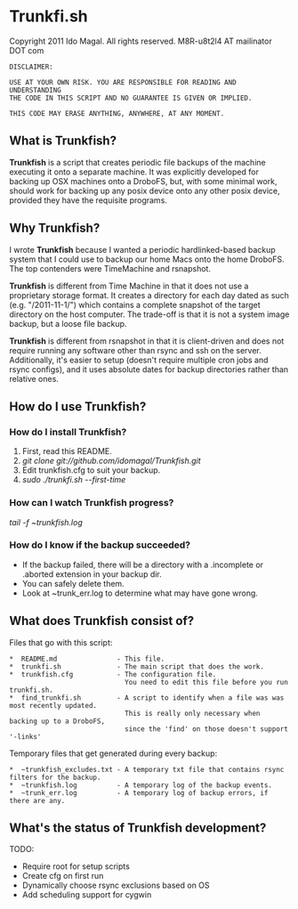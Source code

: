 # Trunkfi.sh

Copyright 2011 Ido Magal. All rights reserved. M8R-u8t2l4 AT mailinator DOT com


    DISCLAIMER:

    USE AT YOUR OWN RISK. YOU ARE RESPONSIBLE FOR READING AND UNDERSTANDING
    THE CODE IN THIS SCRIPT AND NO GUARANTEE IS GIVEN OR IMPLIED.   
     
    THIS CODE MAY ERASE ANYTHING, ANYWHERE, AT ANY MOMENT.


## What is Trunkfish?

__Trunkfish__ is a script that creates periodic file backups of the machine executing it onto a separate machine. It was explicitly developed for backing up OSX machines onto a DroboFS, but, with some minimal work, should work for backing up any posix device onto any other posix device, provided they have the requisite programs. 


## Why Trunkfish?

I wrote __Trunkfish__ because I wanted a periodic hardlinked-based backup system that I could use to backup our home Macs onto the home DroboFS. The top contenders were TimeMachine and rsnapshot.

__Trunkfish__ is different from Time Machine in that it does not use a proprietary storage format. It creates a directory for each day dated as such (e.g. "/2011-11-1/") which contains a complete snapshot of the target directory on the host computer. The trade-off is that it is not a system image backup, but a loose file backup.

__Trunkfish__ is different from rsnapshot in that it is client-driven and does not require running any software other than rsync and ssh on the server. Additionally, it's easier to setup (doesn't require multiple cron jobs and rsync configs), and it uses absolute dates for backup directories rather than relative ones.


## How do I use Trunkfish?


### How do I install Trunkfish?

  1. First, read this README.
  2. _git clone git://github.com/idomagal/Trunkfish.git_
  3. Edit trunkfish.cfg to suit your backup.
  4. _sudo ./trunkfi.sh --first-time_

### How can I watch Trunkfish progress?

_tail -f ~trunkfish.log_

### How do I know if the backup succeeded?

  * If the backup failed, there will be a directory with a .incomplete or .aborted extension in your backup dir.
  * You can safely delete them.
  * Look at ~trunk_err.log to determine what may have gone wrong.


## What does Trunkfish consist of?

Files that go with this script:


    *  README.md               - This file.
    *  trunkfi.sh              - The main script that does the work.
    *  trunkfish.cfg           - The configuration file.
                                 You need to edit this file before you run trunkfi.sh.
    *  find_trunkfi.sh         - A script to identify when a file was was most recently updated.
                                 This is really only necessary when backing up to a DroboFS,
                                 since the 'find' on those doesn't support '-links'


Temporary files that get generated during every backup:

    *  ~trunkfish_excludes.txt - A temporary txt file that contains rsync filters for the backup.
    *  ~trunkfish.log          - A temporary log of the backup events.
    *  ~trunk_err.log          - A temporary log of backup errors, if there are any.


## What's the status of Trunkfish development?

TODO:
  
*  Require root for setup scripts
*  Create cfg on first run
*  Dynamically choose rsync exclusions based on OS
*  Add scheduling support for cygwin


